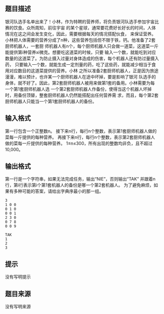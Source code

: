 


## 题目描述
银河队选手名单出来了！小林，作为特聘的营养师，将负责银河队选手参加宇宙比赛的饮食。众所周知，前往宇宙
的某个星球，通常要花费好长好长的时间，人体情况在这之间会发生变化，因此，需要根据每天的情况搭配伙食，
来保证营养。小林把人体需要的营养分成了n种，这些营养包括但不限于铁，钙。他准备了2套厨师机器人，一套厨
师机器人有n个，每个厨师机器人只会做一道菜，这道菜一斤能提供第i种营养xi微克。想要吃这道菜的时候，只要
输入一个数，就能吃到对应数量的这道菜了。为防止摄入过量对身体造成的伤害，每个机器人还有防过量摄入药，
只要输入一个数，就能生成一定剂量的药，吃了这些药，就能减少相当于食用对应数目的这道菜提供的营养。小林
之所以准备2套厨师机器人，正是因为旅途漫漫，难以预计，也许某一个厨师机器人在途中坏掉，要是影响了银河
队选手的身体，就不好了。因此，第2套厨师机器人被用来做第1套的备用。小林需要为每一个第1套厨师机器人选
一个第2套厨师机器人作备份，使得当这个机器人坏掉时，用备份顶替，整套厨师机器人仍然能搭配出任何营养需
求，而且，每个第2套厨师机器人只能当一个第1套厨师机器人的备份。
## 输入格式
第一行包含一个正整数n。
接下来n行，每行n个整数，表示第1套厨师机器人做的菜每一斤提供的每种营养。
再接下来n行，每行n个整数，表示第2套厨师机器人做的菜每一斤提供的每种营养。
1≤n≤300，所有出现的整数均非负，且不超过10,000。
## 输出格式
第一行是一个字符串，如果无法完成任务，输出“NIE”，否则输出“TAK”
并跟着n行，第i行表示第i个第1套机器人的备份是哪一个第2套机器人。
为了避免麻烦，如果有多种可能的答案，请给出字典序最小的那一组。

```input1
3
1 0 0
0 1 0
0 0 1
2 3 0
0 7 8
0 0 9

```
```output1
TAK
1
2
3
```

## 提示
没有写明提示
## 题目来源
没有写明来源


